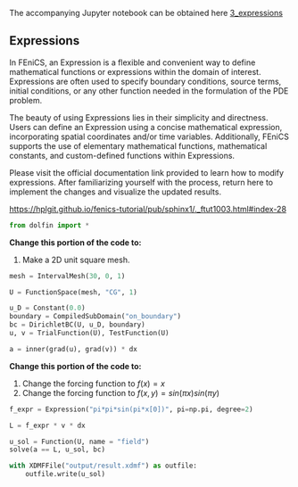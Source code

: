 The accompanying Jupyter notebook can be obtained here [3_expressions](../../../src/day-1/exercises/3_expressions.ipynb)



## Expressions

In FEniCS, an Expression is a flexible and convenient way to define mathematical functions or expressions within the domain of interest. Expressions are often used to specify boundary conditions, source terms, initial conditions, or any other function needed in the formulation of the PDE problem.

The beauty of using Expressions lies in their simplicity and directness. Users can define an Expression using a concise mathematical expression, incorporating spatial coordinates and/or time variables. Additionally, FEniCS supports the use of elementary mathematical functions, mathematical constants, and custom-defined functions within Expressions.

Please visit the official documentation link provided to learn how to modify expressions. After familiarizing yourself with the process, return here to implement the changes and visualize the updated results.

<https://hplgit.github.io/fenics-tutorial/pub/sphinx1/._ftut1003.html#index-28>


```python
from dolfin import *
```

**Change this portion of the code to:**
1. Make a 2D unit square mesh.


```python
mesh = IntervalMesh(30, 0, 1)
```


```python
U = FunctionSpace(mesh, "CG", 1)

u_D = Constant(0.0)
boundary = CompiledSubDomain("on_boundary")
bc = DirichletBC(U, u_D, boundary)
u, v = TrialFunction(U), TestFunction(U)

a = inner(grad(u), grad(v)) * dx

```

**Change this portion of the code to:**
1. Change the forcing function to $f(x) = x$
2. Change the forcing function to $f(x,y) = sin(\pi x)sin(\pi y)$


```python
f_expr = Expression("pi*pi*sin(pi*x[0])", pi=np.pi, degree=2)
```


```python
L = f_expr * v * dx

u_sol = Function(U, name = "field")
solve(a == L, u_sol, bc)

with XDMFFile("output/result.xdmf") as outfile:
    outfile.write(u_sol)
```
